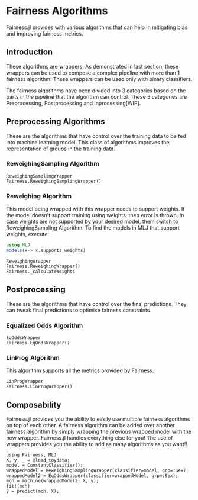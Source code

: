 # Fairness Algorithms
Fairness.jl provides with various algorithms that can help in mitigating bias and improving fairness metrics.

## Introduction
These algorithms are wrappers.
As demonstrated in last section, these wrappers can be used to compose a complex pipeline with more than 1 fairness algorithm.
These wrappers can be used only with binary classifiers.

The fairness algorithms have been divided into 3 categories based on the parts in the pipeline that the algorithm can control. These 3 categories are Preprocessing, Postprocessing and Inprocessing[WIP].

## Preprocessing Algorithms
These are the algorithms that have control over the training data to be fed into machine learning model.
This class of algorithms improves the representation of groups in the training data.

### ReweighingSampling Algorithm
```@docs
ReweighingSamplingWrapper
Fairness.ReweighingSamplingWrapper()
```

### Reweighing Algorithm
This model being wrapped with this wrapper needs to support weights. If the model doesn't support training using weights, then error is thrown. In case weights are not supported by your desired model, them switch to ReweighingSampling Algorithm.
To find the models in MLJ that support weights, execute:
```julia
using MLJ
models(x-> x.supports_weights)
```
```@docs
ReweighingWrapper
Fairness.ReweighingWrapper()
Fairness._calculateWeights
```

## Postprocessing
These are the algorithms that have control over the final predictions. They can tweak final predictions to optimise fairness constraints.

### Equalized Odds Algorithm
```@docs
EqOddsWrapper
Fairness.EqOddsWrapper()
```

### LinProg Algorithm
This algorithm supports all the metrics provided by Fairness.
```@docs
LinProgWrapper
Fairness.LinProgWrapper()
```

## Composability

Fairness.jl provides you the ability to easily use multiple fairness algorithms on top of each other.
A fairness algorithm can be added over another fairness algorithm by simply wrapping the previous wrapped model with the new wrapper. Fairness.jl handles everything else for you!
The use of wrappers provides you the ability to add as many algorithms as you want!!

```@repl
using Fairness, MLJ
X, y, _ = @load_toydata;
model = ConstantClassifier();
wrappedModel = ReweighingSamplingWrapper(classifier=model, grp=:Sex);
wrappedModel2 = EqOddsWrapper(classifier=wrappedModel, grp=:Sex);
mch = machine(wrappedModel2, X, y);
fit!(mch)
ŷ = predict(mch, X);
```
